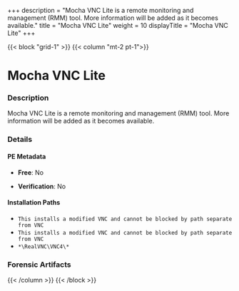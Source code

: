 +++
description = "Mocha VNC Lite is a remote monitoring and management (RMM) tool. More information will be added as it becomes available."
title = "Mocha VNC Lite"
weight = 10
displayTitle = "Mocha VNC Lite"
+++


{{< block "grid-1" >}}
{{< column "mt-2 pt-1">}}

# Mocha VNC Lite


### Description

Mocha VNC Lite is a remote monitoring and management (RMM) tool. More information will be added as it becomes available.




### Details


#### PE Metadata


- **Free**: No

- **Verification**: No




#### Installation Paths
- `This installs a modified VNC and cannot be blocked by path separate from VNC`
- `This installs a modified VNC and cannot be blocked by path separate from VNC`
- `*\RealVNC\VNC4\*`

### Forensic Artifacts










{{< /column >}}
{{< /block >}}
